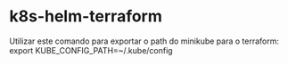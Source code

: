# k8s-helm-terraform
Utilizar este comando para exportar o path do minikube para o terraform:
export KUBE_CONFIG_PATH=~/.kube/config
